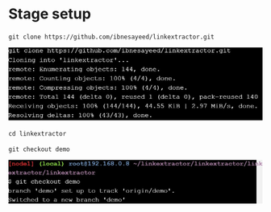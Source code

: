 # Stage setup

``git clone https://github.com/ibnesayeed/linkextractor.git``

![](../minggu-11/images/image1.jpg)

``cd linkextractor``

``git checkout demo``

![](../minggu-11/images/image2.jpg)